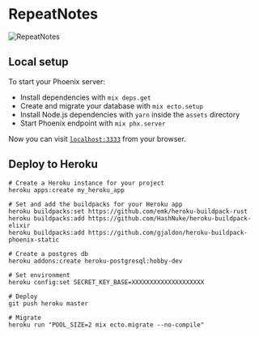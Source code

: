 # RepeatNotes

![RepeatNotes](https://github.com/repeatnotes/repeatnotes/workflows/RepeatNotes/badge.svg)


## Local setup

To start your Phoenix server:

  * Install dependencies with `mix deps.get`
  * Create and migrate your database with `mix ecto.setup`
  * Install Node.js dependencies with `yarn` inside the `assets` directory
  * Start Phoenix endpoint with `mix phx.server`

Now you can visit [`localhost:3333`](http://localhost:3333) from your browser.


## Deploy to Heroku


```
# Create a Heroku instance for your project
heroku apps:create my_heroku_app

# Set and add the buildpacks for your Heroku app
heroku buildpacks:set https://github.com/emk/heroku-buildpack-rust
heroku buildpacks:add https://github.com/HashNuke/heroku-buildpack-elixir
heroku buildpacks:add https://github.com/gjaldon/heroku-buildpack-phoenix-static

# Create a postgres db
heroku addons:create heroku-postgresql:hobby-dev

# Set environment
heroku config:set SECRET_KEY_BASE=XXXXXXXXXXXXXXXXXXXX

# Deploy
git push heroku master

# Migrate
heroku run "POOL_SIZE=2 mix ecto.migrate --no-compile"
```
